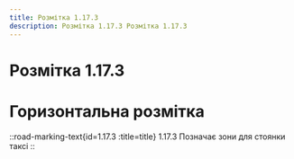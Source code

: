 ```yaml
---
title: Розмітка 1.17.3
description: Розмітка 1.17.3 Розмітка 1.17.3
---
```

# Розмітка 1.17.3
# Горизонтальна розмітка
::road-marking-text{id=1.17.3 :title=title}
1.17.3 Позначає зони для стоянки таксі
::